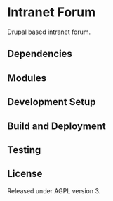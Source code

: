 # Intranet Forum

Drupal based intranet forum.

## Dependencies

## Modules

## Development Setup

## Build and Deployment

## Testing

## License

Released under AGPL version 3.

